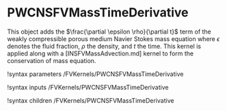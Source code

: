 # PWCNSFVMassTimeDerivative

This object adds the $\frac{\partial \epsilon \rho}{\partial t}$ term of the
weakly compressible porous medium Navier Stokes mass equation where $\epsilon$ denotes
the fluid fraction, $\rho$ the density, and $t$ the time.
This kernel is applied along with a [INSFVMassAdvection.md] kernel
to form the conservation of mass equation.

!syntax parameters /FVKernels/PWCNSFVMassTimeDerivative

!syntax inputs /FVKernels/PWCNSFVMassTimeDerivative

!syntax children /FVKernels/PWCNSFVMassTimeDerivative
